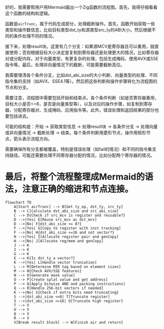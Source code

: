 好的，我需要帮用户用Mermaid画出一个Zig函数的流程图。首先，我得仔细看看这个函数的结构和逻辑。

函数是`airTrunc`，属于代码生成部分，处理截断操作。首先，函数开始获取一些类型和操作数信息，比如目标类型dst_ty和源类型src_ty的ABI大小。然后根据不同的条件处理不同的情况。

接下来，处理result块。这里有几个分支：如果源MCV是寄存器且可以重用，就直接使用；否则根据目标大小决定是复制到寄存器还是处理更大的情况，比如寄存器对或分配内存。对于向量类型，有更复杂的处理，包括生成掩码、使用AVX或SSE指令等。最后，处理非向量情况下的截断，可能需要截断高位。

我需要理清各个条件分支，比如dst_abi_size的大小判断、向量类型的处理、不同指令集的支持（如AVX、SSE4.1等）。然后把这些判断和操作步骤转化为流程图的节点和分支。

需要注意，流程图中需要包括开始和结束点，各个条件判断（如是否寄存器重用，目标大小是否<=8，是否是向量类型等），以及对应的操作步骤，如复制到寄存器、分配寄存器对、生成掩码、应用指令等。此外，错误处理和返回结果的部分也要包括进去。

可能的结构是：开始 -> 获取类型信息 -> 处理result块 -> 各条件分支 -> 处理向量或非向量情况 -> 截断处理 -> 结束。每个条件判断用菱形节点，操作用矩形节点，箭头表示流程方向。

需要确保所有分支都被覆盖，特别是错误处理（如fail的情况）和不同的指令集支持路径。可能还需要处理不同寄存器分配的情况，比如分配两个寄存器的情况。

最后，将整个流程整理成Mermaid的语法，注意正确的缩进和节点连接。
================================================
```mermaid
flowchart TD
    A[Start airTrunc] --> B[Get ty_op, dst_ty, src_ty]
    B --> C[Calculate dst_abi_size and src_abi_size]
    C --> D{Check if src_mcv is register and reusable?}
    D -->|Yes| E[Reuse src_mcv as dst_mcv]
    D -->|No| F{dst_abi_size <= 8?}
    F -->|Yes| G[Copy to register with inst tracking]
    F -->|No| H{dst_abi_size <=16 and not vector?}
    H -->|Yes| I[Allocate register pair and genCopy]
    H -->|No| J[Allocate reg/mem and genCopy]
    J --> K
    I --> K
    G --> K
    E --> K{Is dst_ty a vector?}
    K -->|Yes| L[Handle vector truncation]
    L --> M[Determine MIR tag based on element sizes]
    M --> N{Check AVX/SSE features}
    N --> O[Generate mask value]
    O --> P[Create splat value and get address]
    P --> Q[Apply bitwise AND and packing instructions]
    Q --> R[Handle 256-bit vectors if needed]
    K -->|No| S{Check if extra bits need truncating}
    S -->|dst_abi_size <=8| T[Truncate register]
    S -->|dst_abi_size <=16| U[Truncate high register]
    T --> V
    U --> V
    Q --> V
    R --> V
    V[Break result block] --> W[Finish air and return]
```